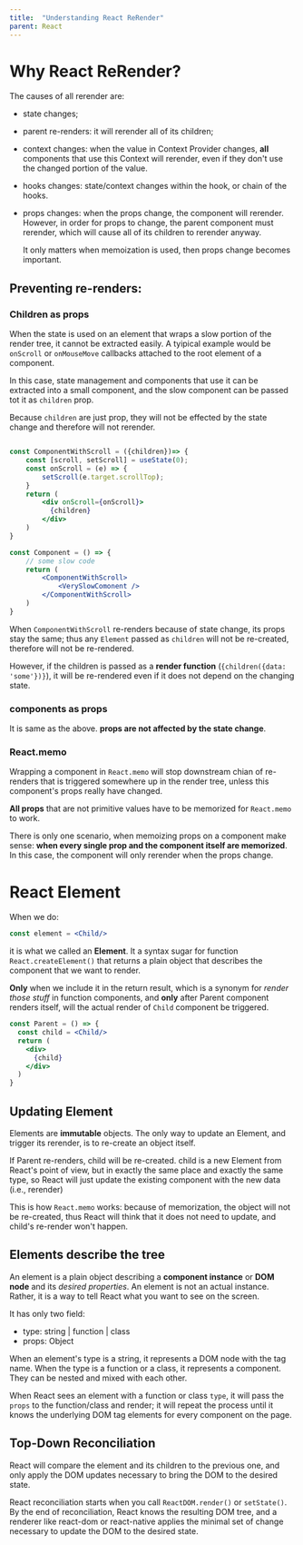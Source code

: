 ```yaml
---
title:  "Understanding React ReRender"
parent: React
---
```


# Why React ReRender?
The causes of all rerender are:
* state changes;
* parent re-renders: it will rerender all of its children;
* context changes: when the value in Context Provider changes, **all** components that use this Context will rerender,
  even if they don't use the changed portion of the value. 
* hooks changes: state/context changes within the hook, or chain of the hooks.
* props changes: when the props change, the component will rerender. However, in order for props to change, the parent
  component must rerender, which will cause all of its children to rerender anyway.
  
  It only matters when memoization is used, then props change becomes important.

## Preventing re-renders:
### Children as props
When the state is used on an element that wraps a slow portion of the render tree, it cannot be extracted
easily. A tyipical example would be `onScroll` or `onMouseMove` callbacks attached to the root element of a component.

In this case, state management and components that use it can be extracted into a small component, and the slow 
component can be passed tot it as `children` prop.

Because `children` are just prop, they will not be effected by the state change and therefore will not rerender.

```jsx

const ComponentWithScroll = ({children})=> {
    const [scroll, setScroll] = useState(0);
    const onScroll = (e) => {
        setScroll(e.target.scrollTop);
    }
    return (
        <div onScroll={onScroll}>
          {children}
        </div>
    )
}

const Component = () => {
    // some slow code
    return (
        <ComponentWithScroll>
            <VerySlowComonent />
        </ComponentWithScroll>
    )
}

```

When `ComponentWithScroll` re-renders because of state change, its props stay the same; thus any `Element` passed 
as `children` will not be re-created, therefore will not be re-rendered.

However, if the children is passed as a **render function** (`{children({data: 'some'})}`), it will be re-rendered even 
if it does not depend on the changing state.

### components as props
It is same as the above. **props are not affected by the state change**.

### React.memo
Wrapping a component in `React.memo` will stop downstream chian of re-renders that is triggered somewhere up in the
render tree, unless this component's props really have changed.

**All props** that are not primitive values have to be memorized for `React.memo` to work.

There is only one scenario, when memoizing props on a component make sense: **when every single prop and the component 
itself are memorized**. In this case, the component will only rerender when the props change.

# React Element
When we do:
```jsx
const element = <Child/>
```
it is what we called an **Element**. It a syntax sugar for function `React.createElement()` that returns a plain object 
that describes the component that we want to render.

**Only** when we include it in the return result, which is a synonym for _render those stuff_ in function components, and 
**only** after Parent component renders itself, will the actual render of `Child` component be triggered.

```jsx
const Parent = () => {
  const child = <Child/>
  return (
    <div>
      {child}
    </div>
  )
}
```

## Updating Element
Elements are **immutable** objects. The only way to update an Element, and trigger its rerender, is 
to re-create an object itself.

If Parent re-renders, child will be re-created. child is a new Element from React's point of view, but in exactly the 
same place and exactly the same type, so React will just update the existing component with the new data (i.e., rerender)

This is how `React.memo` works: because of memorization, the object will not be re-created, thus React will think that 
it does not need to update, and child's re-render won't happen.

## Elements describe the tree
An element is a plain object describing a **component instance** or **DOM node** and its _desired properties_.
An element is not an actual instance. Rather, it is a way to tell React what you want to see on the screen.

It has only two field:
- type: string \| function \| class
- props: Object

When an element's type is a string, it represents a DOM node with the tag name. When the type is a function or a class,
it represents a component. They can be nested and mixed with each other.

When React sees an element with a function or class `type`, it  will pass the `props` to the function/class and render; 
it will repeat the process until it knows the underlying DOM tag elements for every component on the page.

## Top-Down Reconciliation

React will compare the element and its children to the previous one, and only apply the DOM updates necessary to bring
the DOM to the desired state.

React reconciliation starts when you call `ReactDOM.render()` or `setState()`. By the end of reconciliation, 
React knows the resulting DOM tree, and a renderer like react-dom or react-native applies the minimal
set of change necessary to update the DOM to the desired state.

